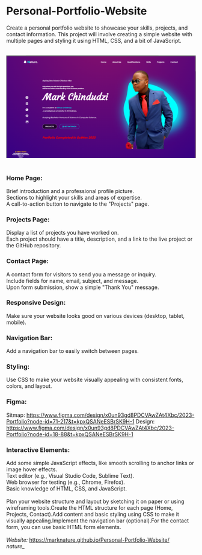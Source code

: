 # Personal-Portfolio-Website
Create a personal portfolio website to showcase your skills, projects, and contact information. This project will involve creating a simple website with multiple pages and styling it using HTML, CSS, and a bit of JavaScript.<br>

<div align="center">

<!--- Image -->
<br>
<img alt="Home Page Screenshot" src="README assets/screenshot.png">
<br>
</div>

<br>

### Home Page: 
Brief introduction and a professional profile picture.<br>
Sections to highlight your skills and areas of expertise.<br>
A call-to-action button to navigate to the "Projects" page.<br>

### Projects Page:
Display a list of projects you have worked on.<br>
Each project should have a title, description, and a link to the live project or the GitHub repository.<br>

### Contact Page:
A contact form for visitors to send you a message or inquiry.<br>
Include fields for name, email, subject, and message.<br>
Upon form submission, show a simple "Thank You" message.<br>

### Responsive Design:
Make sure your website looks good on various devices (desktop, tablet, mobile).<br>

### Navigation Bar:
Add a navigation bar to easily switch between pages.<br>

### Styling:
Use CSS to make your website visually appealing with consistent fonts, colors, and layout.<br>

### Figma:
Sitmap: https://www.figma.com/design/x0un93gd8PDCVAwZAt4Xbc/2023-Portfolio?node-id=71-217&t=kpxQSANeESBrSK9H-1
Design: https://www.figma.com/design/x0un93gd8PDCVAwZAt4Xbc/2023-Portfolio?node-id=18-88&t=kpxQSANeESBrSK9H-1

### Interactive Elements:
Add some simple JavaScript effects, like smooth scrolling to anchor links or image hover effects.<br>
Text editor (e.g., Visual Studio Code, Sublime Text).<br>
Web browser for testing (e.g., Chrome, Firefox).<br>
Basic knowledge of HTML, CSS, and JavaScript.<br><br>
Plan your website structure and layout by sketching it on paper or using wireframing tools.Create the HTML structure for each page (Home, Projects, Contact).Add content and basic styling using CSS to make it visually appealing.Implement the navigation bar (optional).For the contact form, you can use basic HTML form elements.<br>
<br> *Website:* https://marknature.github.io/Personal-Portfolio-Website/<br>
*nature_*
